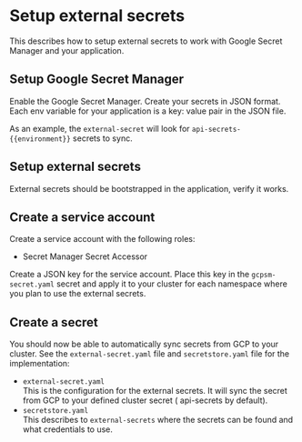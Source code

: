 # Setup external secrets

This describes how to setup external secrets to work with Google Secret Manager and your application.

## Setup Google Secret Manager

Enable the Google Secret Manager. Create your secrets in JSON format. Each env variable for your application is a key:
value pair in the JSON file.

As an example, the `external-secret` will look for `api-secrets-{{environment}}` secrets to sync.

## Setup external secrets

External secrets should be bootstrapped in the application, verify it works.

## Create a service account

Create a service account with the following roles:

- Secret Manager Secret Accessor

Create a JSON key for the service account. Place this key in the `gcpsm-secret.yaml` secret and apply it to your cluster
for each namespace where you plan to use the external secrets.

## Create a secret

You should now be able to automatically sync secrets from GCP to your cluster. See the `external-secret.yaml` file
and `secretstore.yaml` file for the implementation:

- `external-secret.yaml`<br/>
  This is the configuration for the external secrets. It will sync the secret from GCP to your defined cluster secret (
  api-secrets by default).
  <br/>
- `secretstore.yaml`<br/>
  This describes to `external-secrets` where the secrets can be found and what credentials to use.
